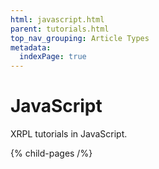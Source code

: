 ```yaml
---
html: javascript.html
parent: tutorials.html
top_nav_grouping: Article Types
metadata:
  indexPage: true
---
```

# JavaScript

XRPL tutorials in JavaScript.


{% child-pages /%}
